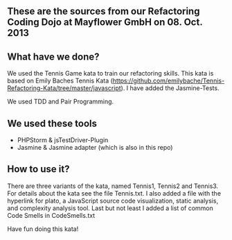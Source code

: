 ## These are the sources from our Refactoring Coding Dojo at Mayflower GmbH on 08. Oct. 2013

## What have we done?
We used the Tennis Game kata to train our refactoring skills.
This kata is based on Emily Baches Tennis Kata (https://github.com/emilybache/Tennis-Refactoring-Kata/tree/master/javascript).
I have added the Jasmine-Tests.

We used TDD and Pair Programming.

## We used these tools
* PHPStorm & jsTestDriver-Plugin
* Jasmine & Jasmine adapter (which is also in this repo)

## How to use it?
There are three variants of the kata, named Tennis1, Tennis2 and Tennis3. For details about the kata see the file Tennis.txt.
I also added a file with the hyperlink for plato, a JavaScript source code visualization, static analysis, and complexity analysis tool.
Last but not least I added a list of common Code Smells in CodeSmells.txt

Have fun doing this kata!
